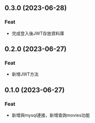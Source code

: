 ## 0.3.0 (2023-06-28)

### Feat

- 完成登入後JWT存放資料庫

## 0.2.0 (2023-06-27)

### Feat

- 新增JWT方法

## 0.1.0 (2023-06-27)

### Feat

- 新增與mysql連接，新增查詢movies功能
